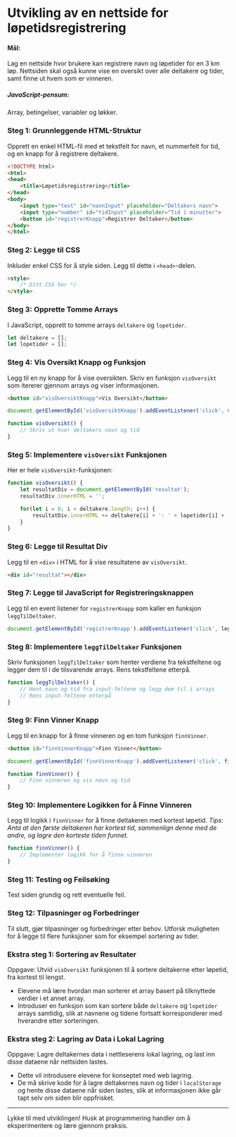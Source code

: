 # Utvikling av en nettside for løpetidsregistrering
#### Mål:
Lag en nettside hvor brukere kan registrere navn og løpetider for en 3 km løp. Nettsiden skal også kunne vise en oversikt over alle deltakere og tider, samt finne ut hvem som er vinneren.
##### JavaScript-pensum:
Array, betingelser, variabler og løkker.
### Steg 1: Grunnleggende HTML-Struktur
Opprett en enkel HTML-fil med et tekstfelt for navn, et nummerfelt for tid, og en knapp for å registrere deltakere.

```html
<!DOCTYPE html>
<html>
<head>
    <title>Løpetidsregistrering</title>
</head>
<body>
    <input type="text" id="navnInput" placeholder="Deltakers navn">
    <input type="number" id="tidInput" placeholder="Tid i minutter">
    <button id="registrerKnapp">Registrer Deltaker</button>
</body>
</html>
```

### Steg 2: Legge til CSS
Inkluder enkel CSS for å style siden. Legg til dette i `<head>`-delen.

```html
<style>
    /* Ditt CSS her */
</style>
```

### Steg 3: Opprette Tomme Arrays
I JavaScript, opprett to tomme arrays `deltakere` og `lopetider`.

```javascript
let deltakere = [];
let lopetider = [];
```



### Steg 4: Vis Oversikt Knapp og Funksjon
Legg til en ny knapp for å vise oversikten. Skriv en funksjon `visOversikt` som itererer gjennom arrays og viser informasjonen.

```html
<button id="visOversiktKnapp">Vis Oversikt</button>
```

```javascript
document.getElementById('visOversiktKnapp').addEventListener('click', visOversikt);

function visOversikt() {
    // Skriv ut hver deltakers navn og tid
}
```

### Steg 5: Implementere `visOversikt` Funksjonen
Her er hele `visOversikt`-funksjonen:

```javascript
function visOversikt() {
    let resultatDiv = document.getElementById('resultat');
    resultatDiv.innerHTML = '';

    for(let i = 0; i < deltakere.length; i++) {
        resultatDiv.innerHTML += deltakere[i] + ': ' + lopetider[i] + ' min<br>';
    }
}
```

### Steg 6: Legge til Resultat Div
Legg til en `<div>` i HTML for å vise resultatene av `visOversikt`.

```html
<div id="resultat"></div>
```

### Steg 7: Legge til JavaScript for Registreringsknappen
Legg til en event listener for `registrerKnapp` som kaller en funksjon `leggTilDeltaker`.

```javascript
document.getElementById('registrerKnapp').addEventListener('click', leggTilDeltaker);
```

### Steg 8: Implementere `leggTilDeltaker` Funksjonen
Skriv funksjonen `leggTilDeltaker` som henter verdiene fra tekstfeltene og legger dem til i de tilsvarende arrays. Rens tekstfeltene etterpå.

```javascript
function leggTilDeltaker() {
    // Hent navn og tid fra input-feltene og legg dem til i arrays
    // Rens input-feltene etterpå
}
```

### Steg 9: Finn Vinner Knapp
Legg til en knapp for å finne vinneren og en tom funksjon `finnVinner`.

```html
<button id="finnVinnerKnapp">Finn Vinner</button>
```

```javascript
document.getElementById('finnVinnerKnapp').addEventListener('click', finnVinner);

function finnVinner() {
    // Finn vinneren og vis navn og tid
}
```

### Steg 10: Implementere Logikken for å Finne Vinneren
Legg til logikk i `finnVinner` for å finne deltakeren med kortest løpetid. 
*Tips: Anta at den første deltakeren har kortest tid, sammenlign denne med de andre, og lagre den korteste tiden funnet.*

```javascript
function finnVinner() {
    // Implementer logikk for å finne vinneren
}
```

### Steg 11: Testing og Feilsøking
Test siden grundig og rett eventuelle feil.

### Steg 12: Tilpasninger og Forbedringer
Til slutt, gjør tilpasninger og forbedringer etter behov. Utforsk muligheten for å legge til flere funksjoner som for eksempel sortering av tider.

### Ekstra steg 1: Sortering av Resultater
Oppgave: Utvid `visOversikt` funksjonen til å sortere deltakerne etter løpetid, fra kortest til lengst.

- Elevene må lære hvordan man sorterer et array basert på tilknyttede verdier i et annet array. 
- Introduser en funksjon som kan sortere både `deltakere` og `lopetider` arrays samtidig, slik at navnene og tidene fortsatt korresponderer med hverandre etter sorteringen.

### Ekstra steg 2: Lagring av Data i Lokal Lagring
Oppgave: Lagre deltakernes data i nettleserens lokal lagring, og last inn disse dataene når nettsiden lastes.

- Dette vil introdusere elevene for konseptet med web lagring.
- De må skrive kode for å lagre deltakernes navn og tider i `localStorage` og hente disse dataene når siden lastes, slik at informasjonen ikke går tapt selv om siden blir oppfrisket.

---
Lykke til med utviklingen! 
Husk at programmering handler om å eksperimentere og lære gjennom praksis.
